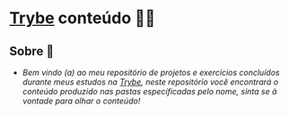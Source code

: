 # [Trybe](https://www.betrybe.com/) conteúdo 👨‍💻
## Sobre 📌

- *Bem vindo (a) ao meu repositório de projetos e exercícios concluídos durante meus estudos na [Trybe](https://www.betrybe.com/), neste repositório você encontrará o conteúdo produzido nas pastas específicadas pelo nome, sinta se à vontade para olhar o conteúdo!*



